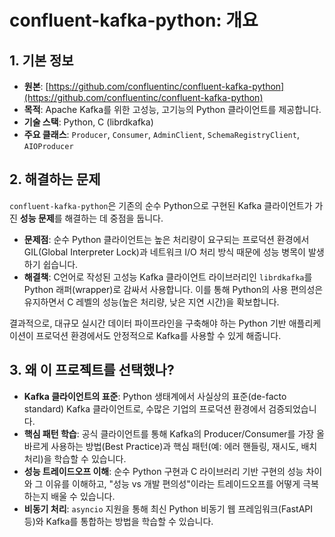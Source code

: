# confluent-kafka-python: 개요

## 1. 기본 정보
- **원본**: [https://github.com/confluentinc/confluent-kafka-python](https://github.com/confluentinc/confluent-kafka-python)
- **목적**: Apache Kafka를 위한 고성능, 고기능의 Python 클라이언트를 제공합니다.
- **기술 스택**: Python, C (librdkafka)
- **주요 클래스**: `Producer`, `Consumer`, `AdminClient`, `SchemaRegistryClient`, `AIOProducer`

## 2. 해결하는 문제

`confluent-kafka-python`은 기존의 순수 Python으로 구현된 Kafka 클라이언트가 가진 **성능 문제**를 해결하는 데 중점을 둡니다.

- **문제점**: 순수 Python 클라이언트는 높은 처리량이 요구되는 프로덕션 환경에서 GIL(Global Interpreter Lock)과 네트워크 I/O 처리 방식 때문에 성능 병목이 발생하기 쉽습니다.
- **해결책**: C언어로 작성된 고성능 Kafka 클라이언트 라이브러리인 `librdkafka`를 Python 래퍼(wrapper)로 감싸서 사용합니다. 이를 통해 Python의 사용 편의성은 유지하면서 C 레벨의 성능(높은 처리량, 낮은 지연 시간)을 확보합니다.

결과적으로, 대규모 실시간 데이터 파이프라인을 구축해야 하는 Python 기반 애플리케이션이 프로덕션 환경에서도 안정적으로 Kafka를 사용할 수 있게 해줍니다.

## 3. 왜 이 프로젝트를 선택했나?

- **Kafka 클라이언트의 표준**: Python 생태계에서 사실상의 표준(de-facto standard) Kafka 클라이언트로, 수많은 기업의 프로덕션 환경에서 검증되었습니다.
- **핵심 패턴 학습**: 공식 클라이언트를 통해 Kafka의 Producer/Consumer를 가장 올바르게 사용하는 방법(Best Practice)과 핵심 패턴(예: 에러 핸들링, 재시도, 배치 처리)을 학습할 수 있습니다.
- **성능 트레이드오프 이해**: 순수 Python 구현과 C 라이브러리 기반 구현의 성능 차이와 그 이유를 이해하고, "성능 vs 개발 편의성"이라는 트레이드오프를 어떻게 극복하는지 배울 수 있습니다.
- **비동기 처리**: `asyncio` 지원을 통해 최신 Python 비동기 웹 프레임워크(FastAPI 등)와 Kafka를 통합하는 방법을 학습할 수 있습니다.